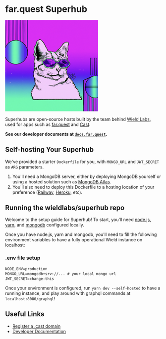 # far.quest Superhub

<img src="./.misc/header.png" width="300" />

Superhubs are open-source hosts built by the team behind
[Wield Labs](https://wield.xyz), used for apps such as
[far.quest](https://far.quest) and [Cast](https://far.quest/cast).

**See our developer documents at [`docs.far.quest`](https://docs.far.quest).**

## Self-hosting Your Superhub

We've provided a starter `Dockerfile` for you, with `MONGO_URL` and `JWT_SECRET`
as `ARG` parameters.

1. You'll need a MongoDB server, either by deploying MongoDB yourself or using a
   hosted solution such as [MongoDB Atlas](https://www.mongodb.com/cloud/atlas).
2. You'll also need to deploy this Dockerfile to a hosting location of your
   preference ([Railway](https://railway.app),
   [Heroku](https://www.heroku.com/), etc).

## Running the wieldlabs/superhub repo

Welcome to the setup guide for Superhub! To start, you'll need
[node.js](https://github.com/nvm-sh/nvm),
[yarn](https://classic.yarnpkg.com/lang/en/docs/install/#mac-stable), and
[mongodb](https://www.mongodb.com/docs/manual/tutorial/install-mongodb-on-os-x/)
configured locally.

Once you have node.js, yarn and mongodb, you'll need to fill the following
environment variables to have a fully operational Wield instance on localhost:

### .env file setup

```
NODE_ENV=production
MONGO_URL=mongodb+srv://... # your local mongo url
JWT_SECRET=change-this
```

Once your environment is configured, run `yarn dev --self-hosted` to have a
running instance, and play around with graphql commands at
`localhost:8080/graphql`!

## Useful Links

- [Register a .cast domain](https://wield.xyz)
- [Developer Documentation](https://docs.far.quest)
